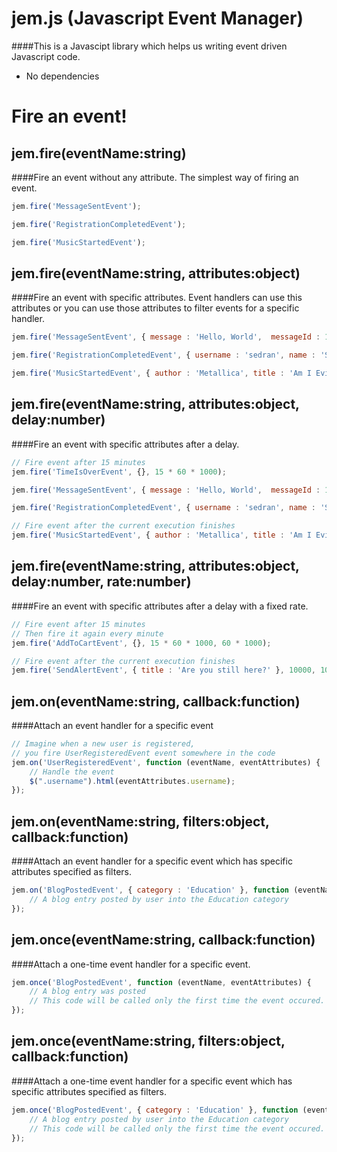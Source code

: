 jem.js (Javascript Event Manager)
=====
####This is a Javascipt library which helps us writing event driven Javascript code.
- No dependencies

Fire an event!
===========

jem.fire(eventName:string)
-----------------------
####Fire an event without any attribute. The simplest way of firing an event.

```javascript
jem.fire('MessageSentEvent');

jem.fire('RegistrationCompletedEvent');

jem.fire('MusicStartedEvent');
```

jem.fire(eventName:string, attributes:object)
-----------------------
####Fire an event with specific attributes. Event handlers can use this attributes or you can use those attributes to filter events for a specific handler.

```javascript
jem.fire('MessageSentEvent', { message : 'Hello, World',  messageId : 1312});

jem.fire('RegistrationCompletedEvent', { username : 'sedran', name : 'Serdar', surname : 'Kuzucu' });

jem.fire('MusicStartedEvent', { author : 'Metallica', title : 'Am I Evil?' });
```

jem.fire(eventName:string, attributes:object, delay:number)
-----------------------
####Fire an event with specific attributes after a delay.

```javascript
// Fire event after 15 minutes
jem.fire('TimeIsOverEvent', {}, 15 * 60 * 1000);

jem.fire('MessageSentEvent', { message : 'Hello, World',  messageId : 1312}, 100);

jem.fire('RegistrationCompletedEvent', { username : 'sedran', name : 'Serdar', surname : 'Kuzucu' }, 3000);

// Fire event after the current execution finishes
jem.fire('MusicStartedEvent', { author : 'Metallica', title : 'Am I Evil?' }, 0);
```

jem.fire(eventName:string, attributes:object, delay:number, rate:number)
-----------------------
####Fire an event with specific attributes after a delay with a fixed rate.

```javascript
// Fire event after 15 minutes
// Then fire it again every minute
jem.fire('AddToCartEvent', {}, 15 * 60 * 1000, 60 * 1000);

// Fire event after the current execution finishes
jem.fire('SendAlertEvent', { title : 'Are you still here?' }, 10000, 10000);
```

jem.on(eventName:string, callback:function)
-----------------------
####Attach an event handler for a specific event

```javascript
// Imagine when a new user is registered, 
// you fire UserRegisteredEvent event somewhere in the code
jem.on('UserRegisteredEvent', function (eventName, eventAttributes) {
	// Handle the event
	$(".username").html(eventAttributes.username);
});
```

jem.on(eventName:string, filters:object, callback:function)
-----------------------
####Attach an event handler for a specific event which has specific attributes specified as filters.

```javascript
jem.on('BlogPostedEvent', { category : 'Education' }, function (eventName, eventAttributes) {
	// A blog entry posted by user into the Education category
});
```

jem.once(eventName:string, callback:function)
-----------------------
####Attach a one-time event handler for a specific event.

```javascript
jem.once('BlogPostedEvent', function (eventName, eventAttributes) {
	// A blog entry was posted
	// This code will be called only the first time the event occured.
});
```

jem.once(eventName:string, filters:object, callback:function)
-----------------------
####Attach a one-time event handler for a specific event which has specific attributes specified as filters.

```javascript
jem.once('BlogPostedEvent', { category : 'Education' }, function (eventName, eventAttributes) {
	// A blog entry posted by user into the Education category
	// This code will be called only the first time the event occured.
});
```